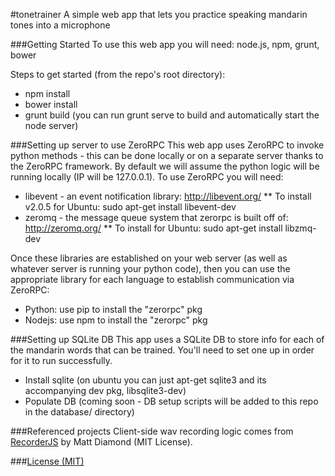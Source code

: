 #tonetrainer
A simple web app that lets you practice speaking mandarin tones into a microphone

###Getting Started
To use this web app you will need: node.js, npm, grunt, bower

Steps to get started (from the repo's root directory):
* npm install
* bower install
* grunt build (you can run grunt serve to build and automatically start the node server)

###Setting up server to use ZeroRPC
This web app uses ZeroRPC to invoke python methods - this can be done locally or on a separate server thanks to the ZeroRPC framework. By default we will assume the python logic will be running locally (IP will be 127.0.0.1). To use ZeroRPC you will need:
* libevent - an event notification library: http://libevent.org/
** To install v2.0.5 for Ubuntu: sudo apt-get install libevent-dev
* zeromq - the message queue system that zerorpc is built off of: http://zeromq.org/
** To install for Ubuntu: sudo apt-get install libzmq-dev

Once these libraries are established on your web server (as well as whatever server is running your python code), then you can use the appropriate library for each language to establish communication via ZeroRPC:
* Python: use pip to install the "zerorpc" pkg
* Nodejs: use npm to install the "zerorpc" pkg

###Setting up SQLite DB
This app uses a SQLite DB to store info for each of the mandarin words that can be trained. You'll need to set one up in order
for it to run successfully.
* Install sqlite (on ubuntu you can just apt-get sqlite3 and its accompanying dev pkg, libsqlite3-dev)
* Populate DB (coming soon - DB setup scripts will be added to this repo in the database/ directory)
 
###Referenced projects
Client-side wav recording logic comes from [RecorderJS](https://github.com/mattdiamond/Recorderjs) by Matt Diamond (MIT License).

###[License (MIT)](LICENSE.md)
